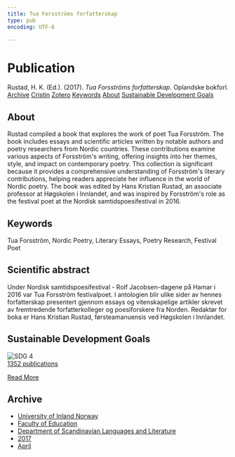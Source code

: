 ```yaml
---
title: Tua Forsströms forfatterskap
type: pub
encoding: UTF-8

---
```

<h1>Publication</h1>
<article id="csl-bib-container-UZZ8FBZF" class="csl-bib-container">
  <div class="csl-bib-body"> <div class="csl-entry">Rustad, H. K. (Ed.). (2017). <i>Tua Forsströms forfatterskap</i>. Oplandske bokforl.</div> </div>
  <div class="csl-bib-buttons">
    <a href="#taxonomy-article-UZZ8FBZF" alt="archive" class="csl-bib-button">Archive</a>
    <a href="https://app.cristin.no/results/show.jsf?id=1464387" alt="Cristin" class="csl-bib-button">Cristin</a>
    <a href="http://zotero.org/groups/5881554/items/UZZ8FBZF" alt="Zotero" class="csl-bib-button">Zotero</a>
    <a href="#keywords-article-UZZ8FBZF" alt="keywords" class="csl-bib-button">Keywords</a>
    <a href="#about-article-UZZ8FBZF" alt="about_pub" class="csl-bib-button">About</a>
    <a href="#sdg-article-UZZ8FBZF" alt="sdg" class="csl-bib-button">Sustainable Development Goals</a>
  </div>
  <div id="csl-bib-meta-container-UZZ8FBZF"></div>
</article>
<div id="csl-bib-meta-UZZ8FBZF" class="csl-bib-meta">
  <article id="about-article-UZZ8FBZF" class="about_pub-article">
    <h1>About</h1>
    Rustad compiled a book that explores the work of poet Tua Forsström. The book includes essays and scientific articles written by notable authors and poetry researchers from Nordic countries. These contributions examine various aspects of Forsström's writing, offering insights into her themes, style, and impact on contemporary poetry. This collection is significant because it provides a comprehensive understanding of Forsström's literary contributions, helping readers appreciate her influence in the world of Nordic poetry. The book was edited by Hans Kristian Rustad, an associate professor at Høgskolen i Innlandet, and was inspired by Forsström's role as the festival poet at the Nordisk samtidspoesifestival in 2016.
  </article>
  <article id="keywords-article-UZZ8FBZF" class="keywords-article">
    <h1>Keywords</h1>
    Tua Forsström, Nordic Poetry, Literary Essays, Poetry Research, Festival Poet
  </article>
  <article id="abstract-article-UZZ8FBZF" class="abstract-article">
    <h1>Scientific abstract</h1>
    Under Nordisk samtidspoesifestival - Rolf Jacobsen-dagene på Hamar i 2016 var Tua Forsström festivalpoet. I antologien blir ulike sider av hennes forfatterskap presentert gjennom essays og vitenskapelige artikler skrevet av fremtredende forfatterkolleger og poesiforskere fra Norden. Redaktør for boka er Hans Kristian Rustad, førsteamanuensis ved Høgskolen i Innlandet.
  </article>
  <article id="sdg-article-UZZ8FBZF" class="sdg-article">
    <h1>Sustainable Development Goals</h1>
    <div class="sdg-container"><div id="sdg4" class="sdg">
        <img src="{{< params subfolder >}}images/sdg/sdg04_en.png" class="image" alt="SDG 4">
        <div class="sdg-overlay">
          <a href="{{< params subfolder >}}en/archive/?sdg=4#archive" class="sdg-publication-count"><span>1352</span> publications</a>
          <p><a href="https://sdgs.un.org/goals/goal4" class="sdg-read-more">Read More</a></p>
        </div>
      </div></div>
  </article>
  <article id="taxonomy-article-UZZ8FBZF" class="taxonomy-article">
    <h1>Archive</h1>
    <ul>
      <li><a href="{{< params subfolder >}}en/archive/?key=3DCRN523">University of Inland Norway</a></li>
      <li><a href="{{< params subfolder >}}en/archive/?key=WYNZA47F">Faculty of Education</a></li>
      <li><a href="{{< params subfolder >}}en/archive/?key=T9U6ILTU">Department of Scandinavian Languages and Literature</a></li>
      <li><a href="{{< params subfolder >}}en/archive/?key=ZXPJXTL9">2017</a></li>
      <li><a href="{{< params subfolder >}}en/archive/?key=Y8Z5G3TS">April</a></li>
    </ul>
  </article>
</div>
